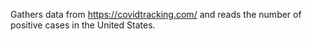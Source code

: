 Gathers data from https://covidtracking.com/ and reads the number of positive cases in the United States.
